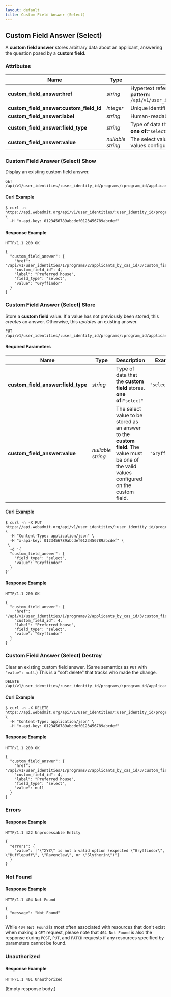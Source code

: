 ```yaml
---
layout: default
title: Custom Field Answer (Select)
---
```


<!-- WARNING: This is an automatically generated file.  Do not modify directly.  See script/generate-docs. -->

<h2><a name="resource-custom_field_answer_select"></a>Custom Field Answer (Select)</h2>

<p>A <strong>custom field answer</strong> stores arbitrary data about an applicant, answering the question posed by a <strong>custom field</strong>.</p>


<h3>Attributes</h3>

<table><thead>
<tr>
<th>Name</th>
<th>Type</th>
<th>Description</th>
<th>Example</th>
</tr>
</thead><tbody>
<tr>
<td><strong>custom_field_answer:href</strong></td>
<td><em>string</em></td>
<td>Hypertext reference to this resource.<br/> <strong>pattern:</strong> <code>/api/v1/user_identities/\d+/programs/\d+/applicants_by_cas_id/\d+/custom_field_answers/\d+</code></td>
<td><code>&quot;/api/v1/user_identities/1/programs/2/applicants_by_cas_id/3/custom_field_answers/4&quot;</code></td>
</tr>
<tr>
<td><strong>custom_field_answer:custom_field_id</strong></td>
<td><em>integer</em></td>
<td>Unique identifier of the <strong>custom field</strong> that this answers.</td>
<td><code>4</code></td>
</tr>
<tr>
<td><strong>custom_field_answer:label</strong></td>
<td><em>string</em></td>
<td>Human-readable label of the <strong>custom field</strong> that this answers.</td>
<td><code>&quot;Preferred house&quot;</code></td>
</tr>
<tr>
<td><strong>custom_field_answer:field_type</strong></td>
<td><em>string</em></td>
<td>Type of data that the <strong>custom field</strong> stores.<br/> <strong>one of:</strong><code>&quot;select&quot;</code></td>
<td><code>&quot;select&quot;</code></td>
</tr>
<tr>
<td><strong>custom_field_answer:value</strong></td>
<td><em>nullable string</em></td>
<td>The select value stored as an answer to the <strong>custom field</strong>.  The value must be one of the valid values configured on the custom field.</td>
<td><code>&quot;Gryffindor&quot;</code></td>
</tr>
</tbody></table>

<h3>Custom Field Answer (Select) Show</h3>

<p>Display an existing custom field answer.</p>

<pre><code>GET /api/v1/user_identities/:user_identity_id/programs/:program_id/applicants_by_cas_id/:applicant_cas_id/custom_field_answers/:custom_field_id
</code></pre>

<h4>Curl Example</h4>

<pre lang="bash"><code>$ curl -n https://api.webadmit.org/api/v1/user_identities/:user_identity_id/programs/:program_id/applicants_by_cas_id/:applicant_cas_id/custom_field_answers/:custom_field_id \
  -H &quot;x-api-key: 0123456789abcdef0123456789abcdef&quot;
</code></pre>

<h4>Response Example</h4>

<pre><code>HTTP/1.1 200 OK
</code></pre>

<pre lang="json"><code>{
  &quot;custom_field_answer&quot;: {
    &quot;href&quot;: &quot;/api/v1/user_identities/1/programs/2/applicants_by_cas_id/3/custom_field_answers/4&quot;,
    &quot;custom_field_id&quot;: 4,
    &quot;label&quot;: &quot;Preferred house&quot;,
    &quot;field_type&quot;: &quot;select&quot;,
    &quot;value&quot;: &quot;Gryffindor&quot;
  }
}
</code></pre>

<h3>Custom Field Answer (Select) Store</h3>

<p>Store a <strong>custom field</strong> value.  If a value has not previously been stored, this <em>creates</em> an answer.  Otherwise, this <em>updates</em> an existing answer.</p>

<pre><code>PUT /api/v1/user_identities/:user_identity_id/programs/:program_id/applicants_by_cas_id/:applicant_cas_id/custom_field_answers/:custom_field_id
</code></pre>

<h4>Required Parameters</h4>

<table><thead>
<tr>
<th>Name</th>
<th>Type</th>
<th>Description</th>
<th>Example</th>
</tr>
</thead><tbody>
<tr>
<td><strong>custom_field_answer:field_type</strong></td>
<td><em>string</em></td>
<td>Type of data that the <strong>custom field</strong> stores.<br/> <strong>one of:</strong><code>&quot;select&quot;</code></td>
<td><code>&quot;select&quot;</code></td>
</tr>
<tr>
<td><strong>custom_field_answer:value</strong></td>
<td><em>nullable string</em></td>
<td>The select value to be stored as an answer to the <strong>custom field</strong>.  The value must be one of the valid values configured on the custom field.</td>
<td><code>&quot;Gryffindor&quot;</code></td>
</tr>
</tbody></table>

<h4>Curl Example</h4>

<pre lang="bash"><code>$ curl -n -X PUT https://api.webadmit.org/api/v1/user_identities/:user_identity_id/programs/:program_id/applicants_by_cas_id/:applicant_cas_id/custom_field_answers/:custom_field_id \
  -H &quot;Content-Type: application/json&quot; \
  -H &quot;x-api-key: 0123456789abcdef0123456789abcdef&quot; \
 \
  -d &#39;{
  &quot;custom_field_answer&quot;: {
    &quot;field_type&quot;: &quot;select&quot;,
    &quot;value&quot;: &quot;Gryffindor&quot;
  }
}&#39;
</code></pre>

<h4>Response Example</h4>

<pre><code>HTTP/1.1 200 OK
</code></pre>

<pre lang="json"><code>{
  &quot;custom_field_answer&quot;: {
    &quot;href&quot;: &quot;/api/v1/user_identities/1/programs/2/applicants_by_cas_id/3/custom_field_answers/4&quot;,
    &quot;custom_field_id&quot;: 4,
    &quot;label&quot;: &quot;Preferred house&quot;,
    &quot;field_type&quot;: &quot;select&quot;,
    &quot;value&quot;: &quot;Gryffindor&quot;
  }
}
</code></pre>

<h3>Custom Field Answer (Select) Destroy</h3>

<p>Clear an existing custom field answer.  (Same semantics as <code>PUT</code> with <code>&quot;value&quot;: null</code>.)  This is a &quot;soft delete&quot; that tracks who made the change.</p>

<pre><code>DELETE /api/v1/user_identities/:user_identity_id/programs/:program_id/applicants_by_cas_id/:applicant_cas_id/custom_field_answers/:custom_field_id
</code></pre>

<h4>Curl Example</h4>

<pre lang="bash"><code>$ curl -n -X DELETE https://api.webadmit.org/api/v1/user_identities/:user_identity_id/programs/:program_id/applicants_by_cas_id/:applicant_cas_id/custom_field_answers/:custom_field_id \
  -H &quot;Content-Type: application/json&quot; \
  -H &quot;x-api-key: 0123456789abcdef0123456789abcdef&quot;
</code></pre>

<h4>Response Example</h4>

<pre><code>HTTP/1.1 200 OK
</code></pre>

<pre lang="json"><code>{
  &quot;custom_field_answer&quot;: {
    &quot;href&quot;: &quot;/api/v1/user_identities/1/programs/2/applicants_by_cas_id/3/custom_field_answers/4&quot;,
    &quot;custom_field_id&quot;: 4,
    &quot;label&quot;: &quot;Preferred house&quot;,
    &quot;field_type&quot;: &quot;select&quot;,
    &quot;value&quot;: null
  }
}
</code></pre>

<h3>Errors</h3>

<h4>Response Example</h4>

<pre><code>HTTP/1.1 422 Unprocessable Entity
</code></pre>

<pre lang="json"><code>{
  &quot;errors&quot;: {
    &quot;value&quot;: [&quot;\&quot;XYZ\&quot; is not a valid option (expected \&quot;Gryffindor\&quot;, \&quot;Hufflepuff\&quot;, \&quot;Ravenclaw\&quot;, or \&quot;Slytherin\&quot;)&quot;]
  }
}
</code></pre>

<h3>Not Found</h3>

<h4>Response Example</h4>

<pre><code>HTTP/1.1 404 Not Found
</code></pre>

<pre lang="json"><code>{
  &quot;message&quot;: &quot;Not Found&quot;
}
</code></pre>

<p>While <code>404 Not Found</code> is most often associated with resources that don&#39;t exist when making a <code>GET</code> request, please note that <code>404 Not Found</code> is also the response during <code>POST</code>, <code>PUT</code>, and <code>PATCH</code> requests if any resources specified by parameters cannot be found.</p>

<h3>Unauthorized</h3>

<h4>Response Example</h4>

<pre><code>HTTP/1.1 401 Unauthorized
</code></pre>

<p>(Empty response body.)</p>

